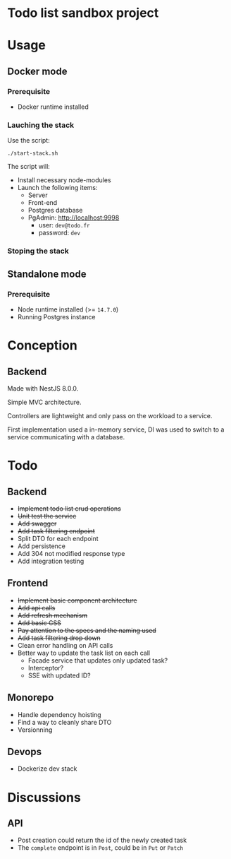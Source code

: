 # Todo list sandbox project

# Usage
## Docker mode
### Prerequisite
- Docker runtime installed

### Lauching the stack
Use the script:
```shell
./start-stack.sh
```

The script will:
- Install necessary node-modules
- Launch the following items:
   - Server
   - Front-end
   - Postgres database
   - PgAdmin: [http://localhost:9998]()
      - user: `dev@todo.fr`
      - password: `dev`

### Stoping the stack

## Standalone mode
### Prerequisite
- Node runtime installed (>= `14.7.0`)
- Running Postgres instance



# Conception
## Backend
Made with NestJS 8.0.0.

Simple MVC architecture.

Controllers are lightweight and only pass on the workload to a service.

First implementation used a in-memory service, DI was used to switch to a service communicating with a database.

# Todo
## Backend
 - ~~Implement todo list crud operations~~
 - ~~Unit test the service~~
 - ~~Add swagger~~
 - ~~Add task filtering endpoint~~
 - Split DTO for each endpoint
 - Add persistence
 - Add 304 not modified response type
 - Add integration testing

## Frontend
 - ~~Implement basic component architecture~~
 - ~~Add api calls~~
 - ~~Add refresh mechanism~~
 - ~~Add basic CSS~~
 - ~~Pay attention to the specs and the naming used~~
 - ~~Add task filtering drop down~~
 - Clean error handling on API calls
 - Better way to update the task list on each call
    - Facade service that updates only updated task?
    - Interceptor?
    - SSE with updated ID?

## Monorepo
 - Handle dependency hoisting
 - Find a way to cleanly share DTO
 - Versionning

## Devops
 - Dockerize dev stack

# Discussions

## API
 - Post creation could return the id of the newly created task
 - The `complete` endpoint is in `Post`, could be in `Put` or `Patch`
